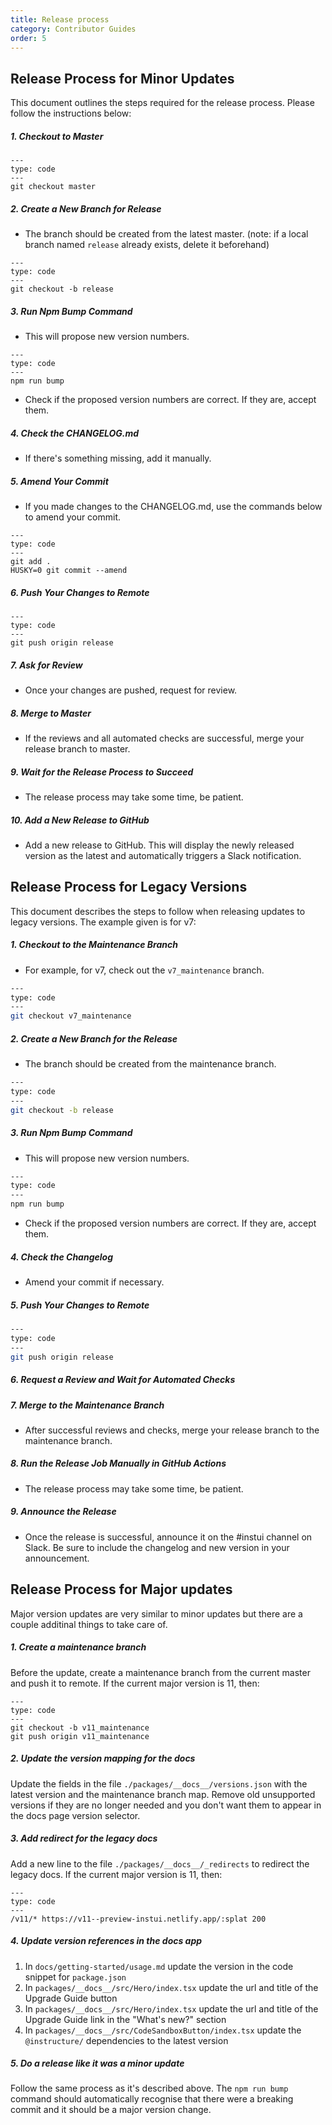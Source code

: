 ```yaml
---
title: Release process
category: Contributor Guides
order: 5
---
```


## Release Process for Minor Updates

This document outlines the steps required for the release process. Please follow the instructions below:

##### 1. Checkout to Master

```text
---
type: code
---
git checkout master
```

##### 2. Create a New Branch for Release

- The branch should be created from the latest master. (note: if a local branch named `release` already exists, delete it beforehand)

```text
---
type: code
---
git checkout -b release
```

##### 3. Run Npm Bump Command

- This will propose new version numbers.

```text
---
type: code
---
npm run bump
```

- Check if the proposed version numbers are correct. If they are, accept them.

##### 4. Check the CHANGELOG.md

- If there's something missing, add it manually.

##### 5. Amend Your Commit

- If you made changes to the CHANGELOG.md, use the commands below to amend your commit.

```text
---
type: code
---
git add .
HUSKY=0 git commit --amend
```

##### 6. Push Your Changes to Remote

```text
---
type: code
---
git push origin release
```

##### 7. Ask for Review

- Once your changes are pushed, request for review.

##### 8. Merge to Master

- If the reviews and all automated checks are successful, merge your release branch to master.

##### 9. Wait for the Release Process to Succeed

- The release process may take some time, be patient.

##### 10. Add a New Release to GitHub

- Add a new release to GitHub. This will display the newly released version as the latest and automatically triggers a Slack notification.

## Release Process for Legacy Versions

This document describes the steps to follow when releasing updates to legacy versions. The example given is for v7:

##### 1. Checkout to the Maintenance Branch

- For example, for v7, check out the `v7_maintenance` branch.

```bash
---
type: code
---
git checkout v7_maintenance
```

##### 2. Create a New Branch for the Release

- The branch should be created from the maintenance branch.

```bash
---
type: code
---
git checkout -b release
```

##### 3. Run Npm Bump Command

- This will propose new version numbers.

```bash
---
type: code
---
npm run bump
```

- Check if the proposed version numbers are correct. If they are, accept them.

##### 4. Check the Changelog

- Amend your commit if necessary.

##### 5. Push Your Changes to Remote

```bash
---
type: code
---
git push origin release
```

##### 6. Request a Review and Wait for Automated Checks

##### 7. Merge to the Maintenance Branch

- After successful reviews and checks, merge your release branch to the maintenance branch.

##### 8. Run the Release Job Manually in GitHub Actions

- The release process may take some time, be patient.

##### 9. Announce the Release

- Once the release is successful, announce it on the #instui channel on Slack. Be sure to include the changelog and new version in your announcement.

## Release Process for Major updates

Major version updates are very similar to minor updates but there are a couple additinal things to take care of.

##### 1. Create a maintenance branch

Before the update, create a maintenance branch from the current master and push it to remote. If the current major version is 11, then:

```text
---
type: code
---
git checkout -b v11_maintenance
git push origin v11_maintenance
```

##### 2. Update the version mapping for the docs

Update the fields in the file `./packages/__docs__/versions.json` with the latest version and the maintenance branch map. Remove old unsupported versions if they are no longer needed and you don't want them to appear in the docs page version selector.

##### 3. Add redirect for the legacy docs

Add a new line to the file `./packages/__docs__/_redirects` to redirect the legacy docs. If the current major version is 11, then:

```text
---
type: code
---
/v11/* https://v11--preview-instui.netlify.app/:splat 200
```

##### 4. Update version references in the docs app

1. In `docs/getting-started/usage.md` update the version in the code snippet for `package.json`
2. In `packages/__docs__/src/Hero/index.tsx` update the url and title of the Upgrade Guide button 
3. In `packages/__docs__/src/Hero/index.tsx` update the url and title of the Upgrade Guide link in the "What's new?" section
4. In `packages/__docs__/src/CodeSandboxButton/index.tsx` update the `@instructure/` dependencies to the latest version

##### 5. Do a release like it was a minor update

Follow the same process as it's described above. The `npm run bump` command should automatically recognise that there were a breaking commit and it should be a major version change.
